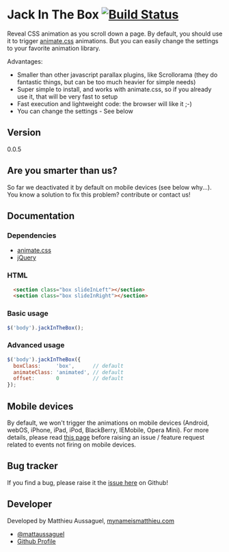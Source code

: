 # Jack In The Box [![Build Status](https://secure.travis-ci.org/matthieua/jackInTheBox.png?branch=master)](http://travis-ci.org/matthieua/jackInTheBox)

Reveal CSS animation as you scroll down a page.
By default, you should use it to trigger [animate.css](https://github.com/daneden/animate.css) animations.
But you can easily change the settings to your favorite animation library.

Advantages:
- Smaller than other javascript parallax plugins, like Scrollorama (they do fantastic things, but can be too much heavier for simple needs)
- Super simple to install, and works with animate.css, so if you already use it, that will be very fast to setup
- Fast execution and lightweight code: the browser will like it ;-)
- You can change the settings - See below

## Version

0.0.5

## Are you smarter than us?

So far we deactivated it by default on mobile devices (see below why...). You know a solution to fix this problem? contribute or contact us!

## Documentation

### Dependencies
- [animate.css](https://github.com/daneden/animate.css)
- [jQuery](https://github.com/jquery/jquery)

### HTML

```html
  <section class="box slideInLeft"></section>
  <section class="box slideInRight"></section>
```

### Basic usage

```javascript
$('body').jackInTheBox();
```

### Advanced usage

```javascript
$('body').jackInTheBox({
  boxClass:     'box',      // default
  animateClass: 'animated', // default
  offset:       0           // default
});
```

## Mobile devices

By default, we won't trigger the animations on mobile devices (Android, webOS, iPhone, iPad, iPod, BlackBerry, IEMobile, Opera Mini). For more details, please read [this page](https://developer.apple.com/library/safari/documentation/appleapplications/reference/SafariWebContent/HandlingEvents/HandlingEvents.html) before raising an issue / feature request related to events not firing on mobile devices.

## Bug tracker

If you find a bug, please raise it the [issue here](https://github.com/matthieua/jackInTheBox/issues) on Github!

## Developer

Developed by Matthieu Aussaguel, [mynameismatthieu.com](http://mynameismatthieu.com)

+ [@mattaussaguel](http://twitter.com/mattaussaguel)
+ [Github Profile](http://github.com/matthieua)
